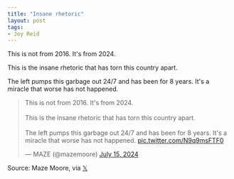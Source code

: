 ```yaml
---
title: "Insane rhetoric"
layout: post
tags:
- Joy Reid
---
```


This is not from 2016. It's from 2024.

This is the insane rhetoric that has torn this country apart.

The left pumps this garbage out 24/7 and has been for 8 years. It's a miracle that worse has not happened.

<blockquote class="twitter-tweet"><p lang="en" dir="ltr">This is not from 2016. It&#39;s from 2024. <br /><br />This is the insane rhetoric that has torn this country apart.<br /><br />The left pumps this garbage out 24/7 and has been for 8 years. It&#39;s a miracle that worse has not happened. <a href="https://t.co/N9q9msFTF0">pic.twitter.com/N9q9msFTF0</a></p>&mdash; MAZE (@mazemoore) <a href="https://twitter.com/mazemoore/status/1812968725102096534?ref_src=twsrc%5Etfw">July 15, 2024</a></blockquote> <script async src="https://platform.twitter.com/widgets.js" charset="utf-8"></script>

Source: Maze Moore, via [𝕏](https://x.com)

